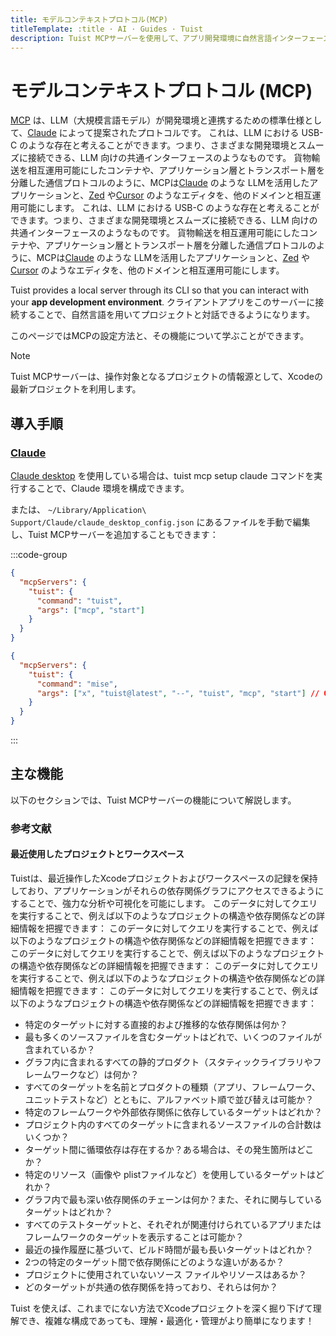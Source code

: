 ```yaml
---
title: モデルコンテキストプロトコル(MCP)
titleTemplate: :title · AI · Guides · Tuist
description: Tuist MCPサーバーを使用して、アプリ開発環境に自然言語インターフェースを導入する方法を学びましょう。
---
```


# モデルコンテキストプロトコル (MCP)

[MCP](https://www.claudemcp.com) は、LLM（大規模言語モデル）が開発環境と連携するための標準仕様として、[Claude](https://claude.ai) によって提案されたプロトコルです。
これは、LLM における USB-C のような存在と考えることができます。つまり、さまざまな開発環境とスムーズに接続できる、LLM 向けの共通インターフェースのようなものです。
貨物輸送を相互運用可能にしたコンテナや、アプリケーション層とトランスポート層を分離した通信プロトコルのように、MCPは[Claude](https://claude.ai/) のような LLMを活用したアプリケーションと、[Zed](https://zed.dev) や[Cursor](https://www.cursor.com) のようなエディタを、他のドメインと相互運用可能にします。
これは、LLM における USB-C のような存在と考えることができます。つまり、さまざまな開発環境とスムーズに接続できる、LLM 向けの共通インターフェースのようなものです。
貨物輸送を相互運用可能にしたコンテナや、アプリケーション層とトランスポート層を分離した通信プロトコルのように、MCPは[Claude](https://claude.ai/) のような LLMを活用したアプリケーションと、[Zed](https://zed.dev) や[Cursor](https://www.cursor.com) のようなエディタを、他のドメインと相互運用可能にします。

Tuist provides a local server through its CLI so that you can interact with your **app development environment**.
クライアントアプリをこのサーバーに接続することで、自然言語を用いてプロジェクトと対話できるようになります。

このページではMCPの設定方法と、その機能について学ぶことができます。

> [!NOTE]
> Tuist MCPサーバーは、操作対象となるプロジェクトの情報源として、Xcodeの最新プロジェクトを利用します。

## 導入手順

### [Claude](https://claude.ai)

[Claude desktop](https://claude.ai/download) を使用している場合は、<LocalizedLink href="/cli/mcp/setup/claude">tuist mcp setup claude</LocalizedLink> コマンドを実行することで、Claude 環境を構成できます。

または、 `~/Library/Application\ Support/Claude/claude_desktop_config.json` にあるファイルを手動で編集し、Tuist MCPサーバーを追加することもできます：

:::code-group

```json [Global Tuist installation (e.g. Homebrew)]
{
  "mcpServers": {
    "tuist": {
      "command": "tuist",
      "args": ["mcp", "start"]
    }
  }
}
```

```json [Mise installation]
{
  "mcpServers": {
    "tuist": {
      "command": "mise",
      "args": ["x", "tuist@latest", "--", "tuist", "mcp", "start"] // Or tuist@x.y.z to fix the version
    }
  }
}
```

:::

## 主な機能

以下のセクションでは、Tuist MCPサーバーの機能について解説します。

### 参考文献

#### 最近使用したプロジェクトとワークスペース

Tuistは、最近操作したXcodeプロジェクトおよびワークスペースの記録を保持しており、アプリケーションがそれらの依存関係グラフにアクセスできるようにすることで、強力な分析や可視化を可能にします。 このデータに対してクエリを実行することで、例えば以下のようなプロジェクトの構造や依存関係などの詳細情報を把握できます： このデータに対してクエリを実行することで、例えば以下のようなプロジェクトの構造や依存関係などの詳細情報を把握できます： このデータに対してクエリを実行することで、例えば以下のようなプロジェクトの構造や依存関係などの詳細情報を把握できます： このデータに対してクエリを実行することで、例えば以下のようなプロジェクトの構造や依存関係などの詳細情報を把握できます： このデータに対してクエリを実行することで、例えば以下のようなプロジェクトの構造や依存関係などの詳細情報を把握できます：

- 特定のターゲットに対する直接的および推移的な依存関係は何か？
- 最も多くのソースファイルを含むターゲットはどれで、いくつのファイルが含まれているか？
- グラフ内に含まれるすべての静的プロダクト（スタティックライブラリやフレームワークなど）は何か？
- すべてのターゲットを名前とプロダクトの種類（アプリ、フレームワーク、ユニットテストなど）とともに、アルファベット順で並び替えは可能か？
- 特定のフレームワークや外部依存関係に依存しているターゲットはどれか？
- プロジェクト内のすべてのターゲットに含まれるソースファイルの合計数はいくつか？
- ターゲット間に循環依存は存在するか？ある場合は、その発生箇所はどこか？
- 特定のリソース（画像や plistファイルなど）を使用しているターゲットはどれか？
- グラフ内で最も深い依存関係のチェーンは何か？また、それに関与しているターゲットはどれか？
- すべてのテストターゲットと、それぞれが関連付けられているアプリまたはフレームワークのターゲットを表示することは可能か？
- 最近の操作履歴に基づいて、ビルド時間が最も長いターゲットはどれか？
- 2つの特定のターゲット間で依存関係にどのような違いがあるか？
- プロジェクトに使用されていないソース ファイルやリソースはあるか？
- どのターゲットが共通の依存関係を持っており、それらは何か？

Tuist を使えば、これまでにない方法でXcodeプロジェクトを深く掘り下げて理解でき、複雑な構成であっても、理解・最適化・管理がより簡単になります！
